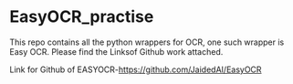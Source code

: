 # EasyOCR_practise
This repo contains all the python wrappers for OCR, one such wrapper is Easy OCR. Please find the Linksof Github work attached.

Link for Github of EASYOCR-https://github.com/JaidedAI/EasyOCR
